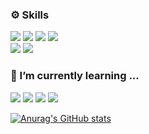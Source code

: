 ### ⚙️ Skills
<img src="https://img.shields.io/badge/java-007396.svg?style=flat-square&logo=OpenJDK&logoColor=white"/> <img src="https://img.shields.io/badge/python-3776AB.svg?style=flat-square&logo=python&logoColor=white"/> <img src="https://img.shields.io/badge/mysql-4479A1.svg?style=flat-square&logo=mysql&logoColor=white"/> <img src="https://img.shields.io/badge/git-F05032.svg?style=flat-square&logo=git&logoColor=white"> <br>
<img src="https://img.shields.io/badge/Spring-6DB33F.svg?style=flat-square&logo=Spring&logoColor=white"/> <img src="https://img.shields.io/badge/Spring Boot-6DB33F.svg?style=flat-square&logo=Spring Boot&logoColor=white"/>  
  
### 🌱 I’m currently learning ...
<img src="https://img.shields.io/badge/AWS-232F3E.svg?style=flat-square&logo=amazonwebservices&logoColor=white"/> <img src="https://img.shields.io/badge/Spring Security-6DB33F?style=flat-square&logo=Spring Security&logoColor=white"> <img src="https://img.shields.io/badge/JUnit5-25A162?style=flat-square&logo=JUnit5&logoColor=white"> <img src="https://img.shields.io/badge/GitHub Actions-2088FF?style=flat-square&logo=GitHub Actions&logoColor=white">  

  
[![Anurag's GitHub stats](https://github-readme-stats.vercel.app/api?username=Yunju07)](https://github.com/Yunju07/github-readme-stats)  

<!--
**Yunju07/Yunju07** is a ✨ _special_ ✨ repository because its `README.md` (this file) appears on your GitHub profile.

Here are some ideas to get you started:

- 🔭 I’m currently working on ...
- 🌱 I’m currently learning ...
- 👯 I’m looking to collaborate on ...
- 🤔 I’m looking for help with ...
- 💬 Ask me about ...
- 📫 How to reach me: ...
- 😄 Pronouns: ...
- ⚡ Fun fact: ...
-->
